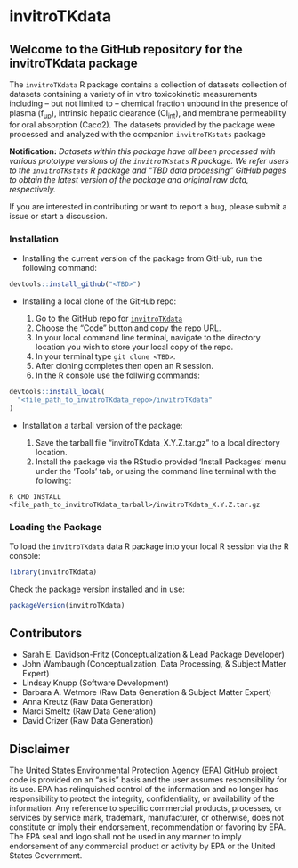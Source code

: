 
<!-- README.md is generated from README.Rmd. Please edit that file -->

# invitroTKdata

<!-- badges: start -->
<!-- badges: end -->

## Welcome to the GitHub repository for the invitroTKdata package

The `invitroTKdata` R package contains a collection of datasets
collection of datasets containing a variety of in vitro toxicokinetic
measurements including – but not limited to – chemical fraction unbound
in the presence of plasma (f<sub>up</sub>), intrinsic hepatic clearance
(Cl<sub>int</sub>), and membrane permeability for oral absorption
(Caco2). The datasets provided by the package were processed and
analyzed with the companion `invitroTKstats` package

**Notification:** *Datasets within this package have all been processed
with various prototype versions of the `invitroTKstats` R package. We
refer users to the `invitroTKstats` R package and “TBD data processing”
GitHub pages to obtain the latest version of the package and original
raw data, respectively.*

If you are interested in contributing or want to report a bug, please
submit a issue or start a discussion.

### Installation

- Installing the current version of the package from GitHub, run the
  following command:

``` r
devtools::install_github("<TBD>")
```

- Installing a local clone of the GitHub repo:

  1.  Go to the GitHub repo for [`invitroTKdata`](%22TBD%22)
  2.  Choose the “Code” button and copy the repo URL.
  3.  In your local command line terminal, navigate to the directory
      location you wish to store your local copy of the repo.
  4.  In your terminal type `git clone <TBD>`.
  5.  After cloning completes then open an R session.
  6.  In the R console use the follwing commands:

``` r
devtools::install_local(
  "<file_path_to_invitroTKdata_repo>/invitroTKdata"
)
```

- Installation a tarball version of the package:

  1.  Save the tarball file “invitroTKdata_X.Y.Z.tar.gz” to a local
      directory location.
  2.  Install the package via the RStudio provided ‘Install Packages’
      menu under the ‘Tools’ tab, or using the command line terminal
      with the following:

<!-- -->

    R CMD INSTALL <file_path_to_invitroTKdata_tarball>/invitroTKdata_X.Y.Z.tar.gz

### Loading the Package

To load the `invitroTKdata` data R package into your local R session via
the R console:

``` r
library(invitroTKdata)
```

Check the package version installed and in use:

``` r
packageVersion(invitroTKdata)
```

## Contributors

- Sarah E. Davidson-Fritz (Conceptualization & Lead Package Developer)
- John Wambaugh (Conceptualization, Data Processing, & Subject Matter
  Expert)
- Lindsay Knupp (Software Development)
- Barbara A. Wetmore (Raw Data Generation & Subject Matter Expert)
- Anna Kreutz (Raw Data Generation)
- Marci Smeltz (Raw Data Generation)
- David Crizer (Raw Data Generation)

## Disclaimer

The United States Environmental Protection Agency (EPA) GitHub project
code is provided on an “as is” basis and the user assumes responsibility
for its use. EPA has relinquished control of the information and no
longer has responsibility to protect the integrity, confidentiality, or
availability of the information. Any reference to specific commercial
products, processes, or services by service mark, trademark,
manufacturer, or otherwise, does not constitute or imply their
endorsement, recommendation or favoring by EPA. The EPA seal and logo
shall not be used in any manner to imply endorsement of any commercial
product or activity by EPA or the United States Government.
